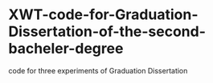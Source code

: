 # XWT-code-for-Graduation-Dissertation-of-the-second-bacheler-degree
code for three experiments of  Graduation Dissertation
